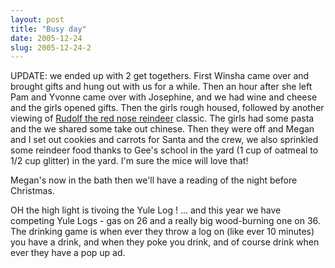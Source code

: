 ```yaml
---
layout: post
title: "Busy day"
date: 2005-12-24
slug: 2005-12-24-2
---
```


UPDATE:  we ended up with 2 get togethers.  First Winsha came over and brought gifts and hung out with us for a while.  Then an hour after she left Pam and Yvonne came over with Josephine, and we had wine and cheese and the girls opened gifts.  Then the girls rough housed, followed by another viewing of  [Rudolf the red nose reindeer](http://www.imdb.com/title/tt0058536/?fr=c2l0ZT1kZnx0dD0xfGZiPXV8cG49MHxrdz0xfHE9cnVkb2xmIHRoZSByZWQgbm9zZSB8ZnQ9MXxteD0yMHxsbT01MDB8Y289MXxodG1sPTF8bm09MQ__;fc=1;ft=21;fm=1)  classic.  The girls had some pasta and the we shared some take out chinese.  Then they were off and Megan and I set out cookies and carrots for Santa and the crew, we also sprinkled some reindeer food thanks to Gee&apos;s school in the yard (1 cup of oatmeal to 1/2 cup glitter) in the yard.  I&apos;m sure the mice will love that!

Megan&apos;s now in the bath then we&apos;ll have a reading of the night before Christmas.

OH the high light is tivoing the Yule Log ! ... and this year we have competing Yule Logs - gas on 26 and a really big wood-burning one on 36.   The drinking game is when ever they throw a log on (like ever 10 minutes) you have a drink, and when they poke you drink, and of course drink when ever they have a pop up ad.
